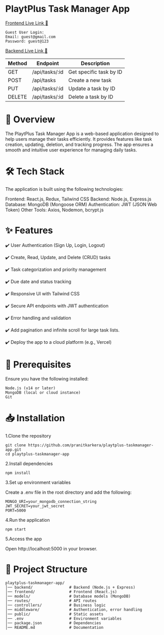 # PlaytPlus Task Manager App

[Frontend Live Link 🔗](https://playtplus-taskmanager-frontend.vercel.app/login)
```
Guest User Login:
Email: guest@gmail.com
Password: guest@123
```
[Backend Live Link 🔗](https://playtplus-taskmanager-backend.vercel.app/)

| Method | Endpoint | Description |
|----------|----------|----------|
| GET | /api/tasks/:id | Get specific task by ID |
| POST | /api/tasks | Create a new task |
| PUT | /api/tasks/:id | Update a task by ID |
| DELETE | /api/tasks/:id | Delete a task by ID |

# 🚀 Overview
The PlaytPlus Task Manager App is a web-based application designed to help users manage their tasks efficiently. It provides features like task creation, updating, deletion, and tracking progress. The app ensures a smooth and intuitive user experience for managing daily tasks.

# 🛠 Tech Stack
The application is built using the following technologies:

Frontend: React.js, Redux, Tailwind CSS
Backend: Node.js, Express.js
Database: MongoDB (Mongoose ORM)
Authentication: JWT (JSON Web Token)
Other Tools: Axios, Nodemon, bcrypt.js

# ✨ Features
✔️ User Authentication (Sign Up, Login, Logout)

✔️ Create, Read, Update, and Delete (CRUD) tasks

✔️ Task categorization and priority management

✔️ Due date and status tracking

✔️ Responsive UI with Tailwind CSS

✔️ Secure API endpoints with JWT authentication

✔️ Error handling and validation

✔️ Add pagination and infinite scroll for large task lists.

✔️ Deploy the app to a cloud platform (e.g., Vercel)

# 🔧 Prerequisites
Ensure you have the following installed:
```
Node.js (v14 or later)
MongoDB (local or cloud instance)
Git
```
# 📥 Installation

1.Clone the repository
```
git clone https://github.com/pranitkarkera/playtplus-taskmanager-app.git
cd playtplus-taskmanager-app
```
2.Install dependencies
```
npm install
```
3.Set up environment variables

Create a .env file in the root directory and add the following:
```
MONGO_URI=your_mongodb_connection_string
JWT_SECRET=your_jwt_secret
PORT=5000
```
4.Run the application
```
npm start
```
5.Access the app

Open http://localhost:5000 in your browser.

# 📂 Project Structure

```
playtplus-taskmanager-app/
│── backend/                # Backend (Node.js + Express)
│── frontend/               # Frontend (React.js)
│── models/                 # Database models (MongoDB)
│── routes/                 # API routes
│── controllers/            # Business logic
│── middleware/             # Authentication, error handling
│── public/                 # Static assets
│── .env                    # Environment variables
│── package.json            # Dependencies
│── README.md               # Documentation
```
